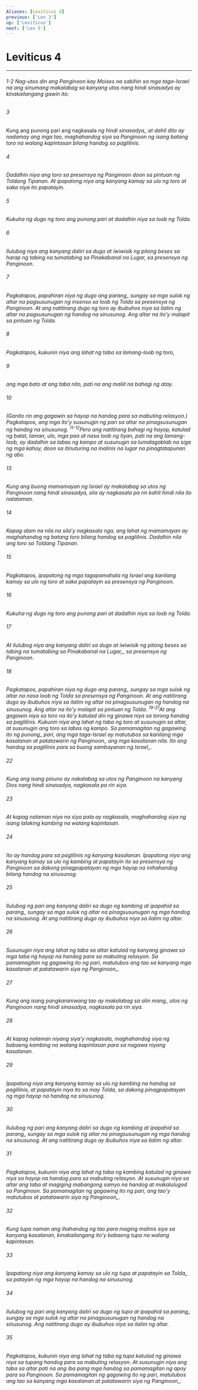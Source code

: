 ```yaml
---
Aliases: [Leviticus 4]
previous: ['Lev 3']
up: ['Leviticus']
next: ['Lev 5']
---
```

# Leviticus 4

***
###### 1-2 Nag-utos din ang Panginoon kay Moises na sabihin sa mga taga-Israel na ang sinumang makalabag sa kanyang utos nang hindi sinasadya ay kinakailangang gawin ito: 





















###### 3 










Kung ang punong pari ang nagkasala <i class="trans-change">ng hindi sinasadya_ at dahil dito ay nadamay ang mga tao, maghahandog siya sa Panginoon ng isang batang toro na walang kapintasan bilang handog sa paglilinis. 





















###### 4 










Dadalhin niya ang toro sa presensya ng Panginoon doon sa pintuan ng Toldang Tipanan. At ipapatong niya ang kanyang kamay sa ulo ng toro at saka niya ito papatayin. 





















###### 5 










Kukuha ng dugo ng toro ang punong pari at dadalhin niya sa loob ng Tolda. 





















###### 6 










Ilulubog niya ang kanyang daliri sa dugo at iwiwisik ng pitong beses sa harap ng tabing na tumatabing sa Pinakabanal na Lugar, sa presensya ng Panginoon. 





















###### 7 










Pagkatapos, papahiran niya ng dugo ang <i class="trans-change">parang_ sungay sa mga sulok ng altar na pagsusunugan ng insenso sa loob ng Tolda sa presensya ng Panginoon. At ang natitirang dugo ng toro ay ibubuhos niya sa ilalim ng altar na pagsusunugan ng handog na sinusunog. Ang altar na itoʼy malapit sa pintuan ng Tolda. 





















###### 8 










Pagkatapos, kukunin niya ang lahat ng taba sa lamang-loob ng toro, 





















###### 9 










ang mga bato at ang taba nito, pati na ang maliit na bahagi ng atay. 





















###### 10 










(Ganito rin ang gagawin sa hayop na handog para sa mabuting relasyon.) Pagkatapos, ang mga itoʼy susunugin ng pari sa altar na pinagsusunugan ng handog na sinusunog. <sup class="versenum">11-12</sup>Pero ang natitirang bahagi ng hayop, katulad ng balat, laman, ulo, mga paa at nasa loob ng tiyan, pati na ang lamang-loob, ay dadalhin sa labas ng kampo at susunugin sa lumalagablab na siga ng mga kahoy, doon sa itinuturing na malinis na lugar na pinagtatapunan ng abo. 





















###### 13 










Kung ang buong mamamayan ng Israel ay makalabag sa utos ng Panginoon nang hindi sinasadya, sila ay nagkasala pa rin kahit hindi nila ito nalalaman. 





















###### 14 










Kapag alam na nila na silaʼy nagkasala nga, ang lahat ng mamamayan ay maghahandog ng batang toro bilang handog sa paglilinis. Dadalhin nila ang toro sa Toldang Tipanan. 





















###### 15 










Pagkatapos, ipapatong ng mga tagapamahala ng Israel ang kanilang kamay sa ulo ng toro at saka papatayin sa presensya ng Panginoon. 





















###### 16 










Kukuha ng dugo ng toro ang punong pari at dadalhin niya sa loob ng Tolda. 





















###### 17 










At ilulubog niya ang kanyang daliri sa dugo at iwiwisik ng pitong beses sa tabing <i class="trans-change">na tumatabing sa Pinakabanal na Lugar,_ sa presensya ng Panginoon. 





















###### 18 










Pagkatapos, papahiran niya ng dugo ang <i class="trans-change">parang_ sungay sa mga sulok ng altar na nasa loob ng Tolda sa presensya ng Panginoon. At ang natitirang dugo ay ibubuhos niya sa ilalim ng altar na pinagsusunugan ng handog na sinusunog. Ang altar na itoʼy malapit sa pintuan ng Tolda. <sup class="versenum">19-21</sup>At ang gagawin niya sa toro na itoʼy katulad din ng ginawa niya sa torong handog sa paglilinis. Kukunin niya ang lahat ng taba ng toro at susunugin sa altar, at susunugin ang toro sa labas ng kampo. Sa pamamagitan ng gagawing ito ng <i class="trans-change">punong_ pari, ang mga taga-Israel ay matutubos sa kanilang mga kasalanan at patatawarin <i class="trans-change">ng Panginoon_ ang mga kasalanan nila. Ito ang handog sa paglilinis para sa buong sambayanan <i class="trans-change">ng Israel_. 





















###### 22 










Kung ang isang pinuno ay nakalabag sa utos ng Panginoon na kanyang Dios nang hindi sinasadya, nagkasala pa rin siya. 





















###### 23 










At kapag nalaman niya na siya pala ay nagkasala, maghahandog siya ng isang lalaking kambing na walang kapintasan. 





















###### 24 










Ito ay handog para sa paglilinis ng kanyang kasalanan. Ipapatong niya ang kanyang kamay sa ulo ng kambing at papatayin ito sa presensya ng Panginoon sa dakong pinagpapatayan ng mga hayop na inihahandog bilang handog na sinusunog. 





















###### 25 










Ilulubog ng pari ang kanyang daliri sa dugo ng kambing at ipapahid sa <i class="trans-change">parang_ sungay sa mga sulok ng altar na pinagsusunugan ng mga handog na sinusunog. At ang natitirang dugo ay ibubuhos niya sa ilalim ng altar. 





















###### 26 










Susunugin niya ang lahat ng taba sa altar katulad ng kanyang ginawa sa mga taba ng hayop na handog para sa mabuting relasyon. Sa pamamagitan ng gagawing ito ng pari, matutubos ang tao sa kanyang mga kasalanan at patatawarin siya <i class="trans-change">ng Panginoon_. 





















###### 27 










Kung ang isang pangkaraniwang tao ay makalabag sa <i class="trans-change">alin mang_ utos ng Panginoon nang hindi sinasadya, nagkasala pa rin siya. 





















###### 28 










At kapag nalaman niyang siyaʼy nagkasala, maghahandog siya ng babaeng kambing na walang kapintasan para sa nagawa niyang kasalanan. 





















###### 29 










Ipapatong niya ang kanyang kamay sa ulo ng kambing na handog sa paglilinis, at papatayin niya ito sa may Tolda, sa dakong pinagpapatayan ng mga hayop na handog na sinusunog. 





















###### 30 










Ilulubog ng pari ang kanyang daliri sa dugo ng kambing at ipapahid sa <i class="trans-change">parang_ sungay sa mga sulok ng altar na pinagsusunugan ng mga handog na sinusunog. At ang natitirang dugo ay ibubuhos niya sa ilalim ng altar. 





















###### 31 










Pagkatapos, kukunin niya ang lahat ng taba ng kambing katulad ng ginawa niya sa hayop na handog para sa mabuting relasyon. At susunugin niya sa altar ang taba at magiging mabangong samyo na handog at makalulugod sa Panginoon. Sa pamamagitan ng gagawing ito ng pari, ang taoʼy matutubos at patatawarin siya <i class="trans-change">ng Panginoon_. 





















###### 32 










Kung tupa naman ang ihahandog ng tao para maging malinis siya sa kanyang kasalanan, kinakailangang itoʼy babaeng tupa na walang kapintasan. 





















###### 33 










Ipapatong niya ang kanyang kamay sa ulo ng tupa at papatayin <i class="trans-change">sa Tolda_ sa patayan ng mga hayop na handog na sinusunog. 





















###### 34 










Ilulubog ng pari ang kanyang daliri sa dugo ng tupa at ipapahid sa <i class="trans-change">parang_ sungay sa mga sulok ng altar na pinagsusunugan ng handog na sinusunog. Ang natitirang dugo ay ibubuhos niya sa ilalim ng altar. 





















###### 35 










Pagkatapos, kukunin niya ang lahat ng taba ng tupa katulad ng ginawa niya sa tupang handog para sa mabuting relasyon. At susunugin niya ang taba sa altar pati na ang iba pang mga handog sa pamamagitan ng apoy para sa Panginoon. Sa pamamagitan ng gagawing ito ng pari, matutubos ang tao sa kanyang mga kasalanan at patatawarin siya <i class="trans-change">ng Panginoon_.

